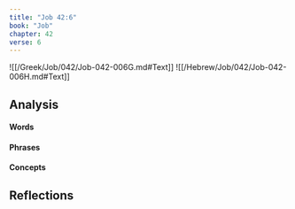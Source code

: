 ```yaml
---
title: "Job 42:6"
book: "Job"
chapter: 42
verse: 6
---
```

![[/Greek/Job/042/Job-042-006G.md#Text]]
![[/Hebrew/Job/042/Job-042-006H.md#Text]]

## Analysis

#### Words

#### Phrases

#### Concepts

## Reflections
